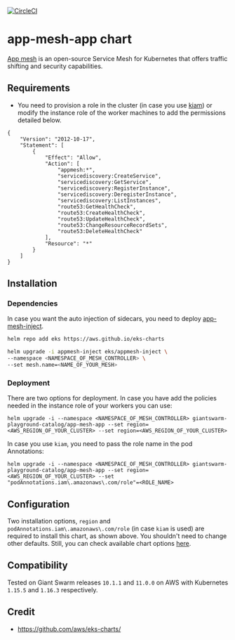 [![CircleCI](https://circleci.com/gh/giantswarm/app-mesh-app.svg?style=shield)](https://circleci.com/gh/giantswarm/app-mesh-app)

# app-mesh-app chart

[App mesh](https://github.com/aws/eks-charts) is an open-source Service Mesh for Kubernetes that offers traffic shifting and security capabilities.

## Requirements

- You need to provision a role in the cluster (in case you use [kiam]()) or modify the instance role of the worker machines to add the permissions detailed below.

```
{
    "Version": "2012-10-17",
    "Statement": [
        {
            "Effect": "Allow",
            "Action": [
                "appmesh:*",
                "servicediscovery:CreateService",
                "servicediscovery:GetService",
                "servicediscovery:RegisterInstance",
                "servicediscovery:DeregisterInstance",
                "servicediscovery:ListInstances",
                "route53:GetHealthCheck",
                "route53:CreateHealthCheck",
                "route53:UpdateHealthCheck",
                "route53:ChangeResourceRecordSets",
                "route53:DeleteHealthCheck"
            ],
            "Resource": "*"
        }
    ]
}
```

## Installation

### Dependencies

In case you want the auto injection of sidecars, you need to deploy [app-mesh-inject](https://github.com/aws/eks-charts/tree/master/stable/appmesh-inject).

```bash
helm repo add eks https://aws.github.io/eks-charts
```

```bash
helm upgrade -i appmesh-inject eks/appmesh-inject \
--namespace <NAMESPACE_OF_MESH_CONTROLLER> \
--set mesh.name=<NAME_OF_YOUR_MESH>
```

### Deployment

There are two options for deployment. In case you have add the policies needed in the instance role of your workers you can use:

```text
helm upgrade -i --namespace <NAMESPACE_OF_MESH_CONTROLLER> giantswarm-playground-catalog/app-mesh-app --set region=<AWS_REGION_OF_YOUR_CLUSTER> --set region=<AWS_REGION_OF_YOUR_CLUSTER>
```

In case you use `kiam`, you need to pass the role name in the pod Annotations:

```text
helm upgrade -i --namespace <NAMESPACE_OF_MESH_CONTROLLER> giantswarm-playground-catalog/app-mesh-app --set region=<AWS_REGION_OF_YOUR_CLUSTER> --set "podAnnotations.iam\.amazonaws\.com/role"=<ROLE_NAME>
```

## Configuration

Two installation options, `region` and `podAnnotations.iam\.amazonaws\.com/role` (in case `kiam` is used) are required to install this chart,
as shown above. You shouldn't need to change other defaults. Still, you can check available chart
options [here](helm/app-mesh-app/values.yaml).

## Compatibility

Tested on Giant Swarm releases `10.1.1` and `11.0.0` on AWS with Kubernetes `1.15.5` and `1.16.3` respectively.

## Credit

* https://github.com/aws/eks-charts/
